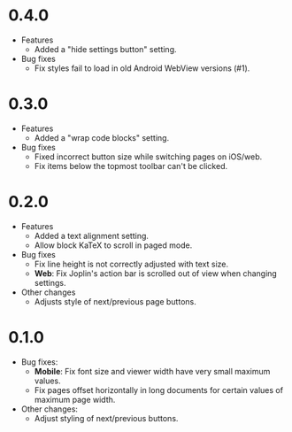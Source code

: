 # 0.4.0

- Features
	- Added a "hide settings button" setting.
- Bug fixes
	- Fix styles fail to load in old Android WebView versions (#1).


# 0.3.0

- Features
	- Added a "wrap code blocks" setting.
- Bug fixes
	- Fixed incorrect button size while switching pages on iOS/web.
	- Fix items below the topmost toolbar can't be clicked.

# 0.2.0

- Features
	- Added a text alignment setting.
	- Allow block KaTeX to scroll in paged mode.
- Bug fixes
	- Fix line height is not correctly adjusted with text size.
	- **Web**: Fix Joplin's action bar is scrolled out of view when changing settings.
- Other changes
	- Adjusts style of next/previous page buttons.

# 0.1.0

- Bug fixes:
	- **Mobile**: Fix font size and viewer width have very small maximum values.
	- Fix pages offset horizontally in long documents for certain values of maximum page width.
- Other changes:
	- Adjust styling of next/previous buttons.
